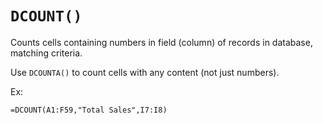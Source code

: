 # `DCOUNT()`

Counts cells containing numbers in field (column) of records in database, matching criteria.

Use `DCOUNTA()` to count cells with any content (not just numbers).

Ex:

```excel
=DCOUNT(A1:F59,"Total Sales",I7:I8)
```
